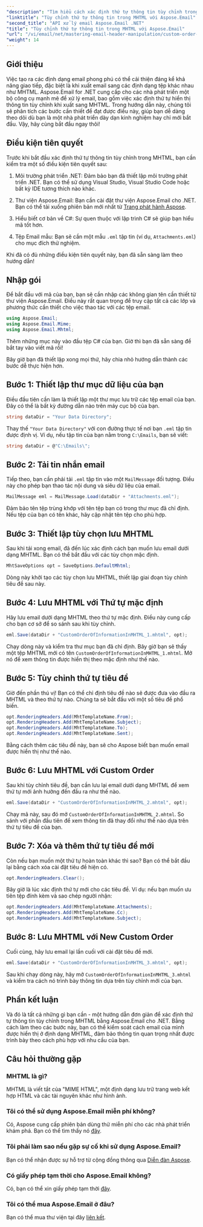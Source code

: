 ```yaml
---
"description": "Tìm hiểu cách xác định thứ tự thông tin tùy chỉnh trong MHTML bằng Aspose.Email cho .NET trong hướng dẫn từng bước này."
"linktitle": "Tùy chỉnh thứ tự thông tin trong MHTML với Aspose.Email"
"second_title": "API xử lý email Aspose.Email .NET"
"title": "Tùy chỉnh thứ tự thông tin trong MHTML với Aspose.Email"
"url": "/vi/email/net/mastering-email-header-manipulation/custom-order-of-information-in-mhtml/"
"weight": 14
---
```


## Giới thiệu

Việc tạo ra các định dạng email phong phú có thể cải thiện đáng kể khả năng giao tiếp, đặc biệt là khi xuất email sang các định dạng tệp khác nhau như MHTML. Aspose.Email for .NET cung cấp cho các nhà phát triển một bộ công cụ mạnh mẽ để xử lý email, bao gồm việc xác định thứ tự hiển thị thông tin tùy chỉnh khi xuất sang MHTML. Trong hướng dẫn này, chúng tôi sẽ phân tích các bước cần thiết để đạt được điều này, giúp bạn dễ dàng theo dõi dù bạn là một nhà phát triển dày dạn kinh nghiệm hay chỉ mới bắt đầu. Vậy, hãy cùng bắt đầu ngay thôi!

## Điều kiện tiên quyết

Trước khi bắt đầu xác định thứ tự thông tin tùy chỉnh trong MHTML, bạn cần kiểm tra một số điều kiện tiên quyết sau:

1. Môi trường phát triển .NET: Đảm bảo bạn đã thiết lập môi trường phát triển .NET. Bạn có thể sử dụng Visual Studio, Visual Studio Code hoặc bất kỳ IDE tương thích nào khác.

2. Thư viện Aspose.Email: Bạn cần cài đặt thư viện Aspose.Email cho .NET. Bạn có thể tải xuống phiên bản mới nhất từ [Trang phát hành Aspose](https://releases.aspose.com/email/net/).

3. Hiểu biết cơ bản về C#: Sự quen thuộc với lập trình C# sẽ giúp bạn hiểu mã tốt hơn.

4. Tệp Email mẫu: Bạn sẽ cần một mẫu `.eml` tập tin (ví dụ, `Attachments.eml`) cho mục đích thử nghiệm.

Khi đã có đủ những điều kiện tiên quyết này, bạn đã sẵn sàng làm theo hướng dẫn!

## Nhập gói

Để bắt đầu với mã của bạn, bạn sẽ cần nhập các không gian tên cần thiết từ thư viện Aspose.Email. Điều này rất quan trọng để truy cập tất cả các lớp và phương thức cần thiết cho việc thao tác với các tệp email.

```csharp
using Aspose.Email;
using Aspose.Email.Mime;
using Aspose.Email.Mhtml;
```

Thêm những mục này vào đầu tệp C# của bạn. Giờ thì bạn đã sẵn sàng để bắt tay vào viết mã rồi!

Bây giờ bạn đã thiết lập xong mọi thứ, hãy chia nhỏ hướng dẫn thành các bước dễ thực hiện hơn.

## Bước 1: Thiết lập thư mục dữ liệu của bạn

Điều đầu tiên cần làm là thiết lập một thư mục lưu trữ các tệp email của bạn. Đây có thể là bất kỳ đường dẫn nào trên máy cục bộ của bạn.

```csharp
string dataDir = "Your Data Directory";
```

Thay thế `"Your Data Directory"` với con đường thực tế nơi bạn `.eml` tập tin được định vị. Ví dụ, nếu tập tin của bạn nằm trong `C:\Emails`, bạn sẽ viết:

```csharp
string dataDir = @"C:\Emails\";
```

## Bước 2: Tải tin nhắn email

Tiếp theo, bạn cần phải tải `.eml` tập tin vào một `MailMessage` đối tượng. Điều này cho phép bạn thao tác nội dung và siêu dữ liệu của email.

```csharp
MailMessage eml = MailMessage.Load(dataDir + "Attachments.eml");
```

Đảm bảo tên tệp trùng khớp với tên tệp bạn có trong thư mục đã chỉ định. Nếu tệp của bạn có tên khác, hãy cập nhật tên tệp cho phù hợp.

## Bước 3: Thiết lập tùy chọn lưu MHTML

Sau khi tải xong email, đã đến lúc xác định cách bạn muốn lưu email dưới dạng MHTML. Bạn có thể bắt đầu với các tùy chọn mặc định.

```csharp
MhtSaveOptions opt = SaveOptions.DefaultMhtml;
```

Dòng này khởi tạo các tùy chọn lưu MHTML, thiết lập giai đoạn tùy chỉnh tiêu đề sau này.

## Bước 4: Lưu MHTML với Thứ tự mặc định

Hãy lưu email dưới dạng MHTML theo thứ tự mặc định. Điều này cung cấp cho bạn cơ sở để so sánh sau khi tùy chỉnh.

```csharp
eml.Save(dataDir + "CustomOrderOfInformationInMHTML_1.mhtml", opt);
```

Chạy dòng này và kiểm tra thư mục bạn đã chỉ định. Bây giờ bạn sẽ thấy một tệp MHTML mới có tên `CustomOrderOfInformationInMHTML_1.mhtml`. Mở nó để xem thông tin được hiển thị theo mặc định như thế nào.

## Bước 5: Tùy chỉnh thứ tự tiêu đề

Giờ đến phần thú vị! Bạn có thể chỉ định tiêu đề nào sẽ được đưa vào đầu ra MHTML và theo thứ tự nào. Chúng ta sẽ bắt đầu với một số tiêu đề phổ biến.

```csharp
opt.RenderingHeaders.Add(MhtTemplateName.From);
opt.RenderingHeaders.Add(MhtTemplateName.Subject);
opt.RenderingHeaders.Add(MhtTemplateName.To);
opt.RenderingHeaders.Add(MhtTemplateName.Sent);
```

Bằng cách thêm các tiêu đề này, bạn sẽ cho Aspose biết bạn muốn email được hiển thị như thế nào.

## Bước 6: Lưu MHTML với Custom Order

Sau khi tùy chỉnh tiêu đề, bạn cần lưu lại email dưới dạng MHTML để xem thứ tự mới ảnh hưởng đến đầu ra như thế nào.

```csharp
eml.Save(dataDir + "CustomOrderOfInformationInMHTML_2.mhtml", opt);
```

Chạy mã này, sau đó mở `CustomOrderOfInformationInMHTML_2.mhtml`. So sánh với phần đầu tiên để xem thông tin đã thay đổi như thế nào dựa trên thứ tự tiêu đề của bạn.

## Bước 7: Xóa và thêm thứ tự tiêu đề mới

Còn nếu bạn muốn một thứ tự hoàn toàn khác thì sao? Bạn có thể bắt đầu lại bằng cách xóa cài đặt tiêu đề hiện có.

```csharp
opt.RenderingHeaders.Clear();
```

Bây giờ là lúc xác định thứ tự mới cho các tiêu đề. Ví dụ: nếu bạn muốn ưu tiên tệp đính kèm và sao chép người nhận:

```csharp
opt.RenderingHeaders.Add(MhtTemplateName.Attachments);
opt.RenderingHeaders.Add(MhtTemplateName.Cc);
opt.RenderingHeaders.Add(MhtTemplateName.Subject);
```

## Bước 8: Lưu MHTML với New Custom Order

Cuối cùng, hãy lưu email lại lần cuối với cài đặt tiêu đề mới.

```csharp
eml.Save(dataDir + "CustomOrderOfInformationInMHTML_3.mhtml", opt);
```

Sau khi chạy dòng này, hãy mở `CustomOrderOfInformationInMHTML_3.mhtml` và kiểm tra cách nó trình bày thông tin dựa trên tùy chỉnh mới của bạn.

## Phần kết luận

Và đó là tất cả những gì bạn cần - một hướng dẫn đơn giản để xác định thứ tự thông tin tùy chỉnh trong MHTML bằng Aspose.Email cho .NET. Bằng cách làm theo các bước này, bạn có thể kiểm soát cách email của mình được hiển thị ở định dạng MHTML, đảm bảo thông tin quan trọng nhất được trình bày theo cách phù hợp với nhu cầu của bạn. 

## Câu hỏi thường gặp

### MHTML là gì?
MHTML là viết tắt của "MIME HTML", một định dạng lưu trữ trang web kết hợp HTML và các tài nguyên khác như hình ảnh.

### Tôi có thể sử dụng Aspose.Email miễn phí không?
Có, Aspose cung cấp phiên bản dùng thử miễn phí cho các nhà phát triển khám phá. Bạn có thể tìm thấy nó [đây](https://releases.aspose.com/).

### Tôi phải làm sao nếu gặp sự cố khi sử dụng Aspose.Email?
Bạn có thể nhận được sự hỗ trợ từ cộng đồng thông qua [Diễn đàn Aspose](https://forum.aspose.com/c/email/12/).

### Có giấy phép tạm thời cho Aspose.Email không?
Có, bạn có thể xin giấy phép tạm thời [đây](https://purchase.aspose.com/temporary-license/).

### Tôi có thể mua Aspose.Email ở đâu?
Bạn có thể mua thư viện tại đây [liên kết](https://purchase.aspose.com/buy).